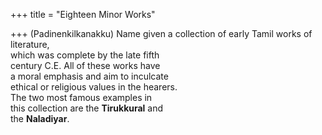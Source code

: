 +++
title = "Eighteen Minor Works"

+++
(Padinenkilkanakku) Name given a collection of early Tamil works of literature,  
which was complete by the late fifth  
century C.E. All of these works have  
a moral emphasis and aim to inculcate  
ethical or religious values in the hearers.  
The two most famous examples in  
this collection are the **Tirukkural** and  
the **Naladiyar**.